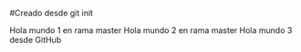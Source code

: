 #Creado desde git init

Hola mundo 1 en rama master
Hola mundo 2 en rama master
Hola mundo 3 desde GitHub

